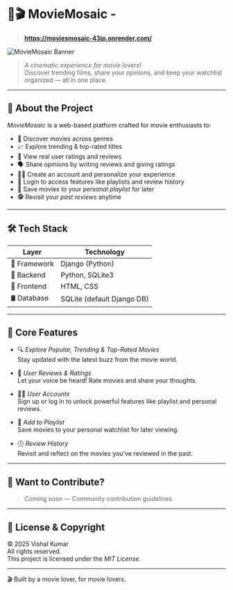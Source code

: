 ﻿# 🍿🎬 MovieMosaic - 
> **https://moviesmosaic-43jp.onrender.com/**

![MovieMosaic Banner]("C:\Users\YOGA\Desktop\MoviesMosaic\Home.png")

> *A cinematic experience for movie lovers!*  
> Discover trending films, share your opinions, and keep your watchlist organized — all in one place.

---

## 🌟 About the Project

*MovieMosaic* is a web-based platform crafted for movie enthusiasts to:

- 🎥 Discover movies across genres
- 📈 Explore trending & top-rated titles
- 🧾 View real user ratings and reviews
- 🗣 Share opinions by writing reviews and giving ratings
- 🧑‍💻 Create an account and personalize your experience
- 🔐 Login to access features like playlists and review history
- 💾 Save movies to your *personal playlist* for later
- 🕵 Revisit your *past reviews* anytime

---

## 🛠 Tech Stack

| Layer        | Technology                 |
| ------------ | -------------------------- |
| 🎯 Framework | Django (Python)            |
| 🧠 Backend   | Python, SQLite3            |
| 🎨 Frontend  | HTML, CSS                  |
| 🛢 Database  | SQLite (default Django DB) |

---

## 🎯 Core Features

- 🔍 *Explore Popular, Trending & Top-Rated Movies*  
  Stay updated with the latest buzz from the movie world.

- 📝 *User Reviews & Ratings*  
  Let your voice be heard! Rate movies and share your thoughts.

- 🧑‍💼 *User Accounts*  
  Sign up or log in to unlock powerful features like playlist and personal reviews.

- 💾 *Add to Playlist*  
  Save movies to your personal watchlist for later viewing.

- 🕓 *Review History*  
  Revisit and reflect on the movies you’ve reviewed in the past.

---

## 🤝 Want to Contribute?

> Coming soon — Community contribution guidelines.

---

## 📜 License & Copyright

© 2025 Vishal Kumar  
All rights reserved.  
This project is licensed under the *MIT License*.

---

🎬 Built by a movie lover, for movie lovers.

